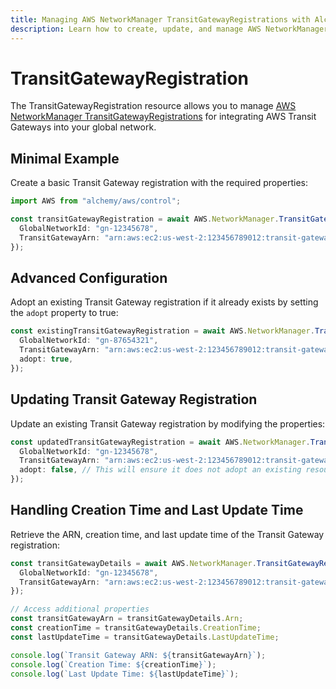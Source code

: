 ```yaml
---
title: Managing AWS NetworkManager TransitGatewayRegistrations with Alchemy
description: Learn how to create, update, and manage AWS NetworkManager TransitGatewayRegistrations using Alchemy Cloud Control.
---
```


# TransitGatewayRegistration

The TransitGatewayRegistration resource allows you to manage [AWS NetworkManager TransitGatewayRegistrations](https://docs.aws.amazon.com/networkmanager/latest/userguide/) for integrating AWS Transit Gateways into your global network.

## Minimal Example

Create a basic Transit Gateway registration with the required properties:

```ts
import AWS from "alchemy/aws/control";

const transitGatewayRegistration = await AWS.NetworkManager.TransitGatewayRegistration("myTransitGatewayRegistration", {
  GlobalNetworkId: "gn-12345678",
  TransitGatewayArn: "arn:aws:ec2:us-west-2:123456789012:transit-gateway:tgw-0abcde1234567890",
});
```

## Advanced Configuration

Adopt an existing Transit Gateway registration if it already exists by setting the `adopt` property to true:

```ts
const existingTransitGatewayRegistration = await AWS.NetworkManager.TransitGatewayRegistration("existingTransitGatewayRegistration", {
  GlobalNetworkId: "gn-87654321",
  TransitGatewayArn: "arn:aws:ec2:us-west-2:123456789012:transit-gateway:tgw-0fedcba0987654321",
  adopt: true,
});
```

## Updating Transit Gateway Registration

Update an existing Transit Gateway registration by modifying the properties:

```ts
const updatedTransitGatewayRegistration = await AWS.NetworkManager.TransitGatewayRegistration("updatedTransitGatewayRegistration", {
  GlobalNetworkId: "gn-12345678",
  TransitGatewayArn: "arn:aws:ec2:us-west-2:123456789012:transit-gateway:tgw-0abcde1234567890",
  adopt: false, // This will ensure it does not adopt an existing resource
});
```

## Handling Creation Time and Last Update Time

Retrieve the ARN, creation time, and last update time of the Transit Gateway registration:

```ts
const transitGatewayDetails = await AWS.NetworkManager.TransitGatewayRegistration("transitGatewayDetails", {
  GlobalNetworkId: "gn-12345678",
  TransitGatewayArn: "arn:aws:ec2:us-west-2:123456789012:transit-gateway:tgw-0abcde1234567890",
});

// Access additional properties
const transitGatewayArn = transitGatewayDetails.Arn;
const creationTime = transitGatewayDetails.CreationTime;
const lastUpdateTime = transitGatewayDetails.LastUpdateTime;

console.log(`Transit Gateway ARN: ${transitGatewayArn}`);
console.log(`Creation Time: ${creationTime}`);
console.log(`Last Update Time: ${lastUpdateTime}`);
```